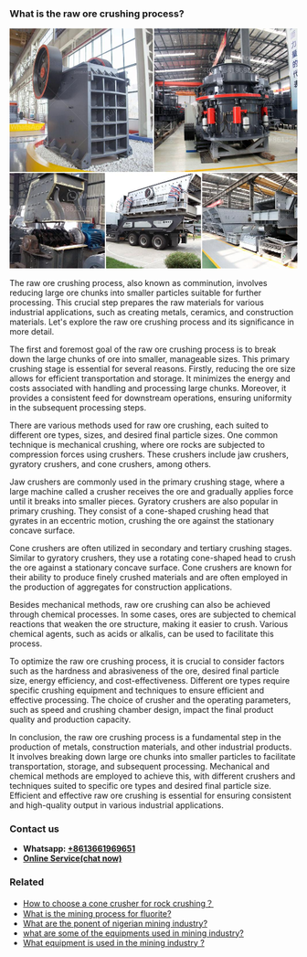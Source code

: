 <h3>What is the raw ore crushing process?</h3><img src='1701742747.jpg' alt=''><p>The raw ore crushing process, also known as comminution, involves reducing large ore chunks into smaller particles suitable for further processing. This crucial step prepares the raw materials for various industrial applications, such as creating metals, ceramics, and construction materials. Let's explore the raw ore crushing process and its significance in more detail.</p><p>The first and foremost goal of the raw ore crushing process is to break down the large chunks of ore into smaller, manageable sizes. This primary crushing stage is essential for several reasons. Firstly, reducing the ore size allows for efficient transportation and storage. It minimizes the energy and costs associated with handling and processing large chunks. Moreover, it provides a consistent feed for downstream operations, ensuring uniformity in the subsequent processing steps.</p><p>There are various methods used for raw ore crushing, each suited to different ore types, sizes, and desired final particle sizes. One common technique is mechanical crushing, where ore rocks are subjected to compression forces using crushers. These crushers include jaw crushers, gyratory crushers, and cone crushers, among others.</p><p>Jaw crushers are commonly used in the primary crushing stage, where a large machine called a crusher receives the ore and gradually applies force until it breaks into smaller pieces. Gyratory crushers are also popular in primary crushing. They consist of a cone-shaped crushing head that gyrates in an eccentric motion, crushing the ore against the stationary concave surface.</p><p>Cone crushers are often utilized in secondary and tertiary crushing stages. Similar to gyratory crushers, they use a rotating cone-shaped head to crush the ore against a stationary concave surface. Cone crushers are known for their ability to produce finely crushed materials and are often employed in the production of aggregates for construction applications.</p><p>Besides mechanical methods, raw ore crushing can also be achieved through chemical processes. In some cases, ores are subjected to chemical reactions that weaken the ore structure, making it easier to crush. Various chemical agents, such as acids or alkalis, can be used to facilitate this process.</p><p>To optimize the raw ore crushing process, it is crucial to consider factors such as the hardness and abrasiveness of the ore, desired final particle size, energy efficiency, and cost-effectiveness. Different ore types require specific crushing equipment and techniques to ensure efficient and effective processing. The choice of crusher and the operating parameters, such as speed and crushing chamber design, impact the final product quality and production capacity.</p><p>In conclusion, the raw ore crushing process is a fundamental step in the production of metals, construction materials, and other industrial products. It involves breaking down large ore chunks into smaller particles to facilitate transportation, storage, and subsequent processing. Mechanical and chemical methods are employed to achieve this, with different crushers and techniques suited to specific ore types and desired final particle size. Efficient and effective raw ore crushing is essential for ensuring consistent and high-quality output in various industrial applications.</p><h3>Contact us</h3><ul><li><strong>Whatsapp:&nbsp;<a href="https://wa.me/8613661969651">+8613661969651</a></strong></li><li><a href="https://swt.shibang-china.com/?git&amp;zhl&amp;What is the raw ore crushing process"><strong>Online Service(chat now)</strong></a></li></ul><h3>Related</h3><ul><li><a href='How to choose a cone crusher for rock crushing？.md'>How to choose a cone crusher for rock crushing？</a></li><li><a href='What is the mining process for fluorite.md'>What is the mining process for fluorite?</a></li><li><a href='What are the ponent of nigerian mining industry.md'>What are the ponent of nigerian mining industry?</a></li><li><a href='what are some of the equipments used in mining industry.md'>what are some of the equipments used in mining industry?</a></li><li><a href='What equipment is used in the mining industry .md'>What equipment is used in the mining industry ?</a></li></ul>